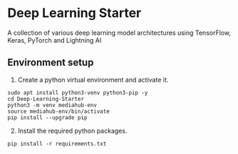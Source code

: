 # Deep Learning Starter
A collection of various deep learning model architectures using TensorFlow, Keras, PyTorch and Lightning AI

## Environment setup
1. Create a python virtual environment and activate it.
```
sudo apt install python3-venv python3-pip -y
cd Deep-Learning-Starter
python3 -m venv mediahub-env
source mediahub-env/bin/activate
pip install --upgrade pip
```

2. Install the required python packages.
```
pip install -r requirements.txt
```